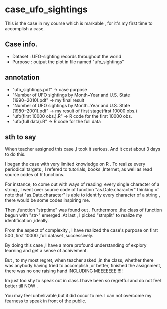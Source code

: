 # case_ufo_sightings
This is the case in my course which is markable , for it's my first time to accomplish a case.   
## Case info.
- Dataset : UFO-sighting records throughout the world
- Purpose : output the plot in file named "ufo_sightings"

## annotation
- "ufo_sightings.pdf" -> case purpose
- "Number of UFO sightings by Month−Year and U.S. State (1990−2010).pdf" -> my final result
- "Number of UFO sightings by Month−Year and U.S. State (1980−2001).pdf" -> my result of first stage(first 10000 obs.)
- "ufo(first 10000 obs.).R" -> R code for the first 10000 obs.
- "ufo(full data).R" -> R code for the full data

## sth to say
When teacher assigned this case ,I took it serious. And it cost about 3 days to do this.

I began the case with very limited knowledge on R . To realize every periodical targets , I refered to tutorials, books ,Internet, as well as read source codes of R functions. 

For instance, to come out with ways of reading  every single character of a string , I went over source code of function "as.Date.character" thinking of note that "as.Date.character" is able to identify every character of a string , there would be some codes inspiring me. 

Then ,function "strptime" was found out . Furthermore ,the class of function begun with "str-" emerged .At last , I picked "strsplit" to realize my identification ,ideally.    

From the aspect of complexity , I have realized the case's purpose on first 500 ,first 10000 ,full dataset ,successively.

By doing this case ,I have a more profound understanding of explory learning and get a sense of achivement.

But , to my most regret, when teacher asked ,in the class, whether there was anybody having tried to accomplish ,or better, finished the assignment, there was no one raising hand INCLUDING MEEEEEEE!!!!!

Im just too shy to speak out in class.I have been so regretful and do not feel better till NOW .

You may feel unbelivable,but it did occur to me. I can not overcome my fearness to speak in front of the public.
